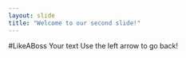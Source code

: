 ```yaml
---
layout: slide
title: "Welcome to our second slide!"
---
```

#LikeABoss
Your text
Use the left arrow to go back!
